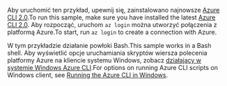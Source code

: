 

<span data-ttu-id="b981f-101">Aby uruchomić ten przykład, upewnij się, zainstalowano najnowsze [Azure CLI 2.0](https://docs.microsoft.com/cli/azure/install-azure-cli).</span><span class="sxs-lookup"><span data-stu-id="b981f-101">To run this sample, make sure you have installed the latest [Azure CLI 2.0](https://docs.microsoft.com/cli/azure/install-azure-cli).</span></span> <span data-ttu-id="b981f-102">Aby rozpocząć, uruchom `az login` można utworzyć połączenia z platformą Azure.</span><span class="sxs-lookup"><span data-stu-id="b981f-102">To start, run `az login` to create a connection with Azure.</span></span>

<span data-ttu-id="b981f-103">W tym przykładzie działanie powłoki Bash.</span><span class="sxs-lookup"><span data-stu-id="b981f-103">This sample works in a Bash shell.</span></span> <span data-ttu-id="b981f-104">Aby wyświetlić opcje uruchamiania skryptów wiersza polecenia platformy Azure na kliencie systemu Windows, zobacz [działający w systemie Windows Azure CLI](../articles/virtual-machines/windows/cli-options.md).</span><span class="sxs-lookup"><span data-stu-id="b981f-104">For options on running Azure CLI scripts on Windows client, see [Running the Azure CLI in Windows](../articles/virtual-machines/windows/cli-options.md).</span></span>
